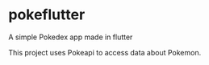 # pokeflutter

A simple Pokedex app made in flutter

This project uses Pokeapi to access data about Pokemon.
